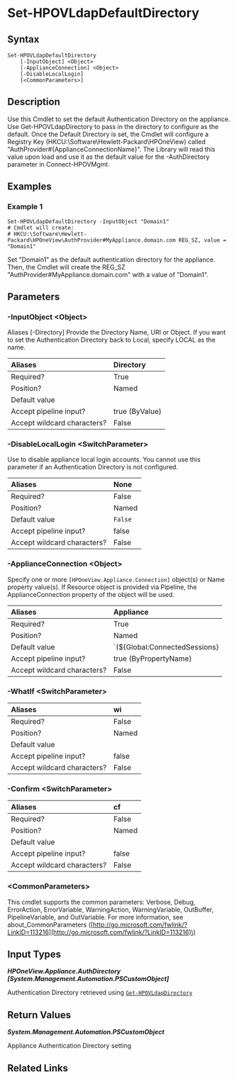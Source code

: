 ﻿---
description: Configure Authentication Directory default directory.
---

# Set-HPOVLdapDefaultDirectory

## Syntax

```text
Set-HPOVLdapDefaultDirectory
    [-InputObject] <Object>
    [-ApplianceConnection] <Object>
    [-DisableLocalLogin]
    [<CommonParameters>]
```

## Description

Use this Cmdlet to set the default Authentication Directory on the appliance.  Use Get-HPOVLdapDirectory to pass in the directory to configure as the default.  Once the Default Directory is set, the Cmdlet will configure a Registry Key (HKCU:\Software\Hewlett-Packard\HPOneView) called "AuthProvider#{ApplianceConnectionName}".  The Library will read this value upon load and use it as the default value for the -AuthDirectory parameter in Connect-HPOVMgmt.

## Examples

###  Example 1 

```text
Set-HPOVLdapDefaultDirectory -InputObject "Domain1"
# Cmdlet will create:
# HKCU:\Software\Hewlett-Packard\HPOneView\AuthProvider#MyAppliance.domain.com REG_SZ, value = "Domain1"
```

Set "Domain1" as the default authentication directory for the appliance.  Then, the Cmdlet will create the REG_SZ "AuthProvider#MyAppliance.domain.com" with a value of "Domain1".

## Parameters

### -InputObject &lt;Object&gt;

Aliases [-Directory]
Provide the Directory Name, URI or Object.  If you want to set the Authentication Directory back to Local, specify LOCAL as the name.

| Aliases | Directory |
| :--- | :--- |
| Required? | True |
| Position? | Named |
| Default value |  |
| Accept pipeline input? | true (ByValue) |
| Accept wildcard characters? | False |

### -DisableLocalLogin &lt;SwitchParameter&gt;

Use to disable appliance local login accounts.  You cannot use this parameter if an Authentication Directory is not configured.

| Aliases | None |
| :--- | :--- |
| Required? | False |
| Position? | Named |
| Default value | `False` |
| Accept pipeline input? | false |
| Accept wildcard characters? | False |

### -ApplianceConnection &lt;Object&gt;

Specify one or more `[HPOneView.Appliance.Connection]` object(s) or Name property value(s). If Resource object is provided via Pipeline, the ApplianceConnection property of the object will be used.

| Aliases | Appliance |
| :--- | :--- |
| Required? | True |
| Position? | Named |
| Default value | `(${Global:ConnectedSessions} | ? Default)` |
| Accept pipeline input? | true (ByPropertyName) |
| Accept wildcard characters? | False |

### -WhatIf &lt;SwitchParameter&gt;



| Aliases | wi |
| :--- | :--- |
| Required? | False |
| Position? | Named |
| Default value |  |
| Accept pipeline input? | false |
| Accept wildcard characters? | False |

### -Confirm &lt;SwitchParameter&gt;



| Aliases | cf |
| :--- | :--- |
| Required? | False |
| Position? | Named |
| Default value |  |
| Accept pipeline input? | false |
| Accept wildcard characters? | False |

### &lt;CommonParameters&gt;

This cmdlet supports the common parameters: Verbose, Debug, ErrorAction, ErrorVariable, WarningAction, WarningVariable, OutBuffer, PipelineVariable, and OutVariable. For more information, see about\_CommonParameters \([http://go.microsoft.com/fwlink/?LinkID=113216](http://go.microsoft.com/fwlink/?LinkID=113216)\)

## Input Types

_**HPOneView.Appliance.AuthDirectory [System.Management.Automation.PSCustomObject]**_

Authentication Directory retrieved using [`Get-HPOVLdapDirectory`](get-hpovldapdirectory.md)

## Return Values

_**System.Management.Automation.PSCustomObject**_

Appliance Authentication Directory setting

## Related Links

